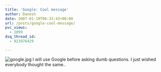 ```yaml
---
title: 'Google: Cool message'
author: Danesh
date: 2007-01-10T06:33:43+00:00
url: /posts/google-cool-message/
pvc_views:
  - 1099
dsq_thread_id:
  - 923976429

---
```

<img id="image42" alt="google.jpg" src="/techblog/wp-content/uploads/2007/01/google.jpg" />  
I will use Google before asking dumb questions. I just wished everybody thought the same..